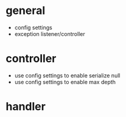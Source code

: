 # general
- config settings
- exception listener/controller
# controller
- use config settings to enable serialize null
- use config settings to enable max depth
# handler